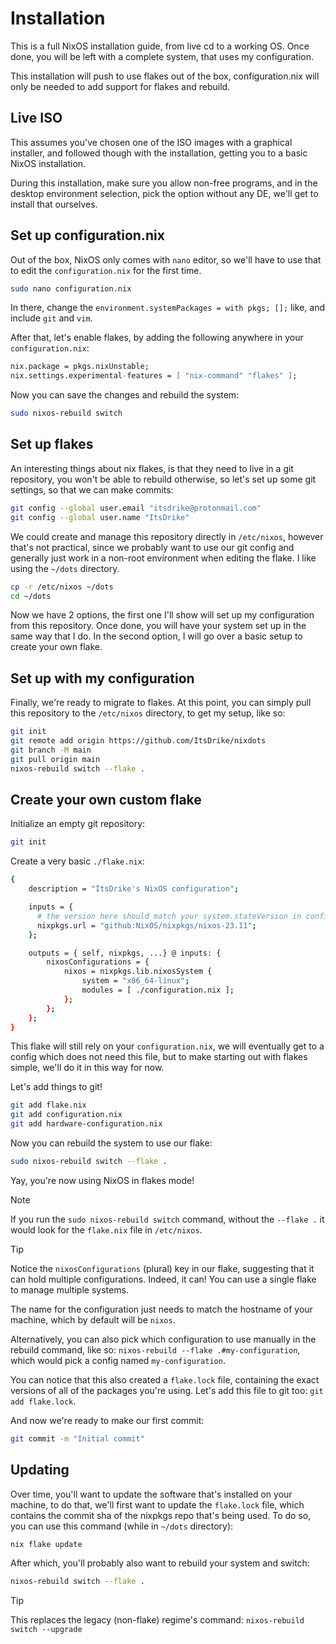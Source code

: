 # Installation

This is a full NixOS installation guide, from live cd to a working OS.
Once done, you will be left with a complete system, that uses my configuration.

This installation will push to use flakes out of the box, configuration.nix will
only be needed to add support for flakes and rebuild.

## Live ISO

This assumes you've chosen one of the ISO images with a graphical installer, and
followed though with the installation, getting you to a basic NixOS installation.

During this installation, make sure you allow non-free programs, and in the desktop environment selection, pick the option without any DE, we'll get to install that ourselves.

## Set up configuration.nix

Out of the box, NixOS only comes with `nano` editor, so we'll have to use that to edit the `configuration.nix` for the first time.

```sh
sudo nano configuration.nix
```

In there, change the `environment.systemPackages = with pkgs; [];` like, and include `git` and `vim`.

After that, let's enable flakes, by adding the following anywhere in your `configuration.nix`:

```nix
nix.package = pkgs.nixUnstable;
nix.settings.experimental-features = [ "nix-command" "flakes" ];
```

Now you can save the changes and rebuild the system:

```sh
sudo nixos-rebuild switch
```

## Set up flakes

An interesting things about nix flakes, is that they need to live in a git
repository, you won't be able to rebuild otherwise, so let's set up some git
settings, so that we can make commits:

```sh
git config --global user.email "itsdrike@protonmail.com"
git config --global user.name "ItsDrike"
```

We could create and manage this repository directly in `/etc/nixos`, however
that's not practical, since we probably want to use our git config and
generally just work in a non-root environment when editing the flake. I like
using the `~/dots` directory.

```sh
cp -r /etc/nixos ~/dots
cd ~/dots
```

Now we have 2 options, the first one I'll show will set up my configuration
from this repository. Once done, you will have your system set up in the same
way that I do. In the second option, I will go over a basic setup to create
your own flake.

## Set up with my configuration

Finally, we're ready to migrate to flakes. At this point, you can simply pull this repository
to the `/etc/nixos` directory, to get my setup, like so:

```sh
git init
git remote add origin https://github.com/ItsDrike/nixdots
git branch -M main
git pull origin main
nixos-rebuild switch --flake .
```

## Create your own custom flake

Initialize an empty git repository:

```sh
git init
```

Create a very basic `./flake.nix`:

```sh
{
    description = "ItsDrike's NixOS configuration";

    inputs = {
      # the version here should match your system.stateVersion in configuration.nix
      nixpkgs.url = "github:NixOS/nixpkgs/nixos-23.11";
    };

    outputs = { self, nixpkgs, ...} @ inputs: {
        nixosConfigurations = {
            nixos = nixpkgs.lib.nixosSystem {
                system = "x86_64-linux";
                modules = [ ./configuration.nix ];
            };
        };
    };
}
```

This flake will still rely on your `configuration.nix`, we will eventually get
to a config which does not need this file, but to make starting out with flakes
simple, we'll do it in this way for now.

Let's add things to git!

```sh
git add flake.nix
git add configuration.nix
git add hardware-configuration.nix
```

Now you can rebuild the system to use our flake:

```sh
sudo nixos-rebuild switch --flake .
```

Yay, you're now using NixOS in flakes mode!

> [!NOTE]
> If you run the `sudo nixos-rebuild switch` command, without the `--flake .`
> it would look for the `flake.nix` file in `/etc/nixos`.

> [!TIP]
> Notice the `nixosConfigurations` (plural) key in our flake, suggesting that
> it can hold multiple configurations. Indeed, it can! You can use a single
> flake to manage multiple systems.
>
> The name for the configuration just needs to match the hostname of your
> machine, which by default will be `nixos`.
>
> Alternatively, you can also pick which configuration to use manually in the
> rebuild command, like so: `nixos-rebuild --flake .#my-configuration`, which
> would pick a config named `my-configuration`.

You can notice that this also created a `flake.lock` file, containing the exact
versions of all of the packages you're using. Let's add this file to git too:
`git add flake.lock`.

And now we're ready to make our first commit:

```sh
git commit -m "Initial commit"
```

## Updating

Over time, you'll want to update the software that's installed on your machine,
to do that, we'll first want to update the `flake.lock` file, which contains
the commit sha of the nixpkgs repo that's being used. To do so, you can use
this command (while in `~/dots` directory):

```sh
nix flake update
```

After which, you'll probably also want to rebuild your system and switch:

```sh
nixos-rebuild switch --flake .
```

> [!TIP]
> This replaces the legacy (non-flake) regime's command: `nixos-rebuild switch --upgrade`
